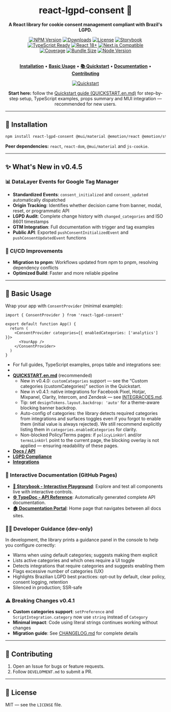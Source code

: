<div align="center">
  <h1>react-lgpd-consent 🍪</h1>
  <p><strong>A React library for cookie consent management compliant with Brazil's LGPD.</strong></p>

  <div>
    <a href="https://www.npmjs.com/package/react-lgpd-consent"><img src="https://img.shields.io/npm/v/react-lgpd-consent?style=for-the-badge&logo=npm&color=cb3837&logoColor=white" alt="NPM Version"></a>
    <a href="https://www.npmjs.com/package/react-lgpd-consent"><img src="https://img.shields.io/npm/dm/react-lgpd-consent?style=for-the-badge&logo=npm&color=ff6b35&logoColor=white" alt="Downloads"></a>
    <a href="https://github.com/lucianoedipo/react-lgpd-consent/blob/main/LICENSE"><img src="https://img.shields.io/npm/l/react-lgpd-consent?style=for-the-badge&color=green&logoColor=white" alt="License"></a>
  <a href="https://lucianoedipo.github.io/react-lgpd-consent/storybook/"><img src="https://img.shields.io/badge/Storybook-Playground-ff4785?style=for-the-badge&logo=storybook&logoColor=white" alt="Storybook"></a>
  </div>

  <div>
    <a href="https://www.typescriptlang.org/"><img src="https://img.shields.io/badge/TypeScript-Ready-3178c6?style=for-the-badge&logo=typescript&logoColor=white" alt="TypeScript Ready"></a>
    <a href="https://reactjs.org/"><img src="https://img.shields.io/badge/React-18+-61dafb?style=for-the-badge&logo=react&logoColor=white" alt="React 18+"></a>
    <a href="https://nextjs.org/"><img src="https://img.shields.io/badge/Next.js-Compatible-000000?style=for-the-badge&logo=next.js&logoColor=white" alt="Next.js Compatible"></a>
  </div>

  <div>
    <a href="https://codecov.io/gh/lucianoedipo/react-lgpd-consent"><img src="https://img.shields.io/codecov/c/github/lucianoedipo/react-lgpd-consent?style=for-the-badge&logo=codecov&logoColor=white" alt="Coverage"></a>
    <a href="https://bundlephobia.com/package/react-lgpd-consent"><img src="https://img.shields.io/bundlephobia/minzip/react-lgpd-consent?style=for-the-badge&logo=webpack&logoColor=white" alt="Bundle Size"></a>
    <a href="https://nodejs.org"><img src="https://img.shields.io/node/v/react-lgpd-consent?style=for-the-badge&logo=node.js&logoColor=white" alt="Node Version"></a>
  </div>

  <br />

  <p>
    <a href="#installation"><strong>Installation</strong></a> •
    <a href="#basic-usage"><strong>Basic Usage</strong></a> •
    <a href="./QUICKSTART.md"><strong>📚 Quickstart</strong></a> •
    <a href="#documentation"><strong>Documentation</strong></a> •
    <a href="#contributing"><strong>Contributing</strong></a>
  </p>

  <p align="center">
  <a href="./QUICKSTART.en.md"><img src="https://img.shields.io/badge/Quickstart-Get%20Started-blue?style=for-the-badge&logo=book" alt="Quickstart"></a>
  </p>

  <p align="center"><strong>Start here:</strong> follow the <a href="./QUICKSTART.en.md">Quickstart guide (QUICKSTART.en.md)</a> for step-by-step setup, TypeScript examples, props summary and MUI integration — recommended for new users.</p>
</div>

---

## 🚀 Installation

```bash
npm install react-lgpd-consent @mui/material @emotion/react @emotion/styled js-cookie
```

**Peer dependencies:** `react`, `react-dom`, `@mui/material` and `js-cookie`.

---

## ✨ What's New in v0.4.5

### 📊 DataLayer Events for Google Tag Manager
- **Standardized Events**: `consent_initialized` and `consent_updated` automatically dispatched
- **Origin Tracking**: Identifies whether decision came from banner, modal, reset, or programmatic API
- **LGPD Audit**: Complete change history with `changed_categories` and ISO 8601 timestamps
- **GTM Integration**: Full documentation with trigger and tag examples
- **Public API**: Exported `pushConsentInitializedEvent` and `pushConsentUpdatedEvent` functions

### 🔧 CI/CD Improvements
- **Migration to pnpm**: Workflows updated from npm to pnpm, resolving dependency conflicts
- **Optimized Build**: Faster and more reliable pipeline

---

## 📖 Basic Usage

Wrap your app with `ConsentProvider` (minimal example):

```tsx
import { ConsentProvider } from 'react-lgpd-consent'

export default function App() {
  return (
    <ConsentProvider categories={{ enabledCategories: ['analytics'] }}>
      <YourApp />
    </ConsentProvider>
  )
}
```

- For full guides, TypeScript examples, props table and integrations see:
-
- **[QUICKSTART.en.md](./QUICKSTART.en.md)** (recommended)
  - New in v0.4.0: `customCategories` support — see the “Custom categories (customCategories)” section in the Quickstart.
  - New in v0.4.1: native integrations for Facebook Pixel, Hotjar, Mixpanel, Clarity, Intercom, and Zendesk — see [INTEGRACOES.md](./INTEGRACOES.md).
  - Tip: set `designTokens.layout.backdrop: 'auto'` for a theme-aware blocking banner backdrop.
  - Auto-config of categories: the library detects required categories from integrations and surfaces toggles even if you forgot to enable them (initial value is always rejected). We still recommend explicitly listing them in `categories.enabledCategories` for clarity.
  - Non-blocked Policy/Terms pages: if `policyLinkUrl` and/or `termsLinkUrl` point to the current page, the blocking overlay is not applied — ensuring readability of these pages.
- **[Docs / API](./API.md)**
- **[LGPD Compliance](./CONFORMIDADE.md)**
- **[Integrations](./INTEGRACOES.md)**

### 🎨 Interactive Documentation (GitHub Pages)
- **[📖 Storybook - Interactive Playground](https://lucianoedipo.github.io/react-lgpd-consent/storybook/)**: Explore and test all components live with interactive controls.
- **[⚙️ TypeDoc - API Reference](https://lucianoedipo.github.io/react-lgpd-consent/docs/)**: Automatically generated complete API documentation.
- **[🏠 Documentation Portal](https://lucianoedipo.github.io/react-lgpd-consent/)**: Home page that navigates between all docs sites.

### 🧑‍🏫 Developer Guidance (dev-only)

In development, the library prints a guidance panel in the console to help you configure correctly:
- Warns when using default categories; suggests making them explicit
- Lists active categories and which ones require a UI toggle
- Detects integrations that require categories and suggests enabling them
- Flags excessive number of categories (UX)
- Highlights Brazilian LGPD best practices: opt-out by default, clear policy, consent logging, retention
- Silenced in production; SSR-safe

### ⚠️ Breaking Changes v0.4.1
- **Custom categories support**: `setPreference` and `ScriptIntegration.category` now use `string` instead of `Category`
- **Minimal impact**: Code using literal strings continues working without changes
- **Migration guide**: See [CHANGELOG.md](./CHANGELOG.md) for complete details

---

## 🤝 Contributing

1. Open an Issue for bugs or feature requests.
2. Follow `DEVELOPMENT.md` to submit a PR.

---

## 📄 License

MIT — see the `LICENSE` file.
